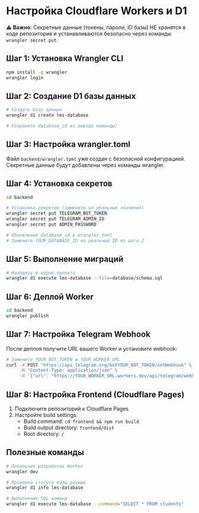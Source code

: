 # Настройка Cloudflare Workers и D1

⚠️ **Важно**: Секретные данные (токены, пароли, ID базы) НЕ хранятся в коде репозитория и устанавливаются безопасно через команды `wrangler secret put`.

## Шаг 1: Установка Wrangler CLI

```bash
npm install -g wrangler
wrangler login
```

## Шаг 2: Создание D1 базы данных

```bash
# Создать базу данных
wrangler d1 create lms-database

# Сохраните database_id из вывода команды!
```

## Шаг 3: Настройка wrangler.toml

Файл `backend/wrangler.toml` уже создан с безопасной конфигурацией. Секретные данные будут добавлены через команды wrangler.

## Шаг 4: Установка секретов

```bash
cd backend

# Установка секретов (замените на реальные значения)
wrangler secret put TELEGRAM_BOT_TOKEN
wrangler secret put TELEGRAM_ADMIN_ID  
wrangler secret put ADMIN_PASSWORD

# Обновление database_id в wrangler.toml
# Замените YOUR_DATABASE_ID на реальный ID из шага 2
```

## Шаг 5: Выполнение миграций

```bash
# Находясь в корне проекта
wrangler d1 execute lms-database --file=database/schema.sql
```

## Шаг 6: Деплой Worker

```bash
cd backend
wrangler publish
```

## Шаг 7: Настройка Telegram Webhook

После деплоя получите URL вашего Worker и установите webhook:

```bash
# Замените YOUR_BOT_TOKEN и YOUR_WORKER_URL
curl -X POST "https://api.telegram.org/botYOUR_BOT_TOKEN/setWebhook" \
     -H "Content-Type: application/json" \
     -d '{"url": "https://YOUR_WORKER_URL.workers.dev/api/telegram/webhook"}'
```

## Шаг 8: Настройка Frontend (Cloudflare Pages)

1. Подключите репозиторий к Cloudflare Pages
2. Настройте build settings:
   - Build command: `cd frontend && npm run build`
   - Build output directory: `frontend/dist`
   - Root directory: `/`

## Полезные команды

```bash
# Локальная разработка Worker
wrangler dev

# Проверка статуса базы данных
wrangler d1 info lms-database

# Выполнение SQL команд
wrangler d1 execute lms-database --command="SELECT * FROM students"
``` 
